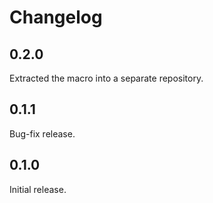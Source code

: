 # Changelog

## 0.2.0

Extracted the macro into a separate repository.

## 0.1.1

Bug-fix release.

## 0.1.0

Initial release.
